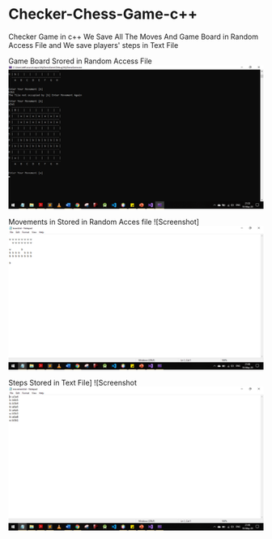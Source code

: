 # Checker-Chess-Game-c++

Checker Game in c++
We Save All The Moves And Game Board in Random Access File
and We save players' steps in Text File





Game Board Srored in Random Access File ![Screenshot](images/Board.png)

Movements in Stored in Random Acces file ![Screenshot] ![Screenshot](images/file.png)


Steps Stored in Text File] ![Screenshot ![Screenshot](images/movements.png)


